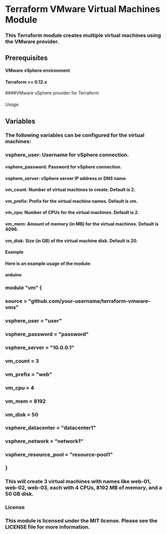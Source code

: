 # Terraform VMware Virtual Machines Module
### This Terraform module creates multiple virtual machines using the VMware provider.

## Prerequisites
#### VMware vSphere environment
#### Terraform >= 0.12.x
####VMware vSphere provider for Terraform
###### Usage
## Variables
### The following variables can be configured for the virtual machines:

### vsphere_user: Username for vSphere connection.
#### vsphere_password: Password for vSphere connection.
#### vsphere_server: vSphere server IP address or DNS name.
#### vm_count: Number of virtual machines to create. Default is 2.
#### vm_prefix: Prefix for the virtual machine names. Default is vm.
#### vm_cpu: Number of CPUs for the virtual machines. Default is 2.
#### vm_mem: Amount of memory (in MB) for the virtual machines. Default is 4096.
#### vm_disk: Size (in GB) of the virtual machine disk. Default is 20.
#### Example
#### Here is an example usage of the module:

#### arduino
### module "vm" {
### source = "github.com/your-username/terraform-vmware-vms"

 ### vsphere_user       = "user"
 ### vsphere_password   = "password"
 ### vsphere_server     = "10.0.0.1"
 ### vm_count           = 3
 ### vm_prefix          = "web"
 ### vm_cpu             = 4
 ### vm_mem             = 8192
 ### vm_disk            = 50
 ### vsphere_datacenter = "datacenter1"
 ### vsphere_network    = "network1"
 ### vsphere_resource_pool = "resource-pool1"
 ### }
### This will create 3 virtual machines with names like web-01, web-02, web-03, each with 4 CPUs, 8192 MB of memory, and a 50 GB disk.

### License
### This module is licensed under the MIT license. Please see the LICENSE file for more information.
